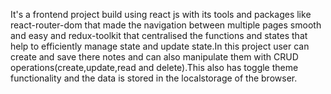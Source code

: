 It's a frontend project build using react js with its tools and packages like react-router-dom that made the navigation between multiple pages smooth and easy and redux-toolkit that centralised the functions and states that help to efficiently manage state and update state.In this project user can create and save there notes and can also manipulate them with CRUD operations(create,update,read and delete).This also has toggle theme functionality and the data is stored in the localstorage of the browser.